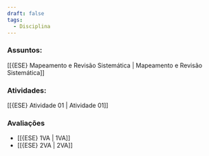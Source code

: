 ```yaml
---
draft: false
tags:
  - Disciplina
---
```


### Assuntos: 
[[{ESE} Mapeamento e Revisão Sistemática | Mapeamento e Revisão Sistemática]]

### Atividades:
[[{ESE} Atividade 01 | Atividade 01]]

### Avaliações

- [[{ESE} 1VA | 1VA]]
- [[{ESE} 2VA | 2VA]]
